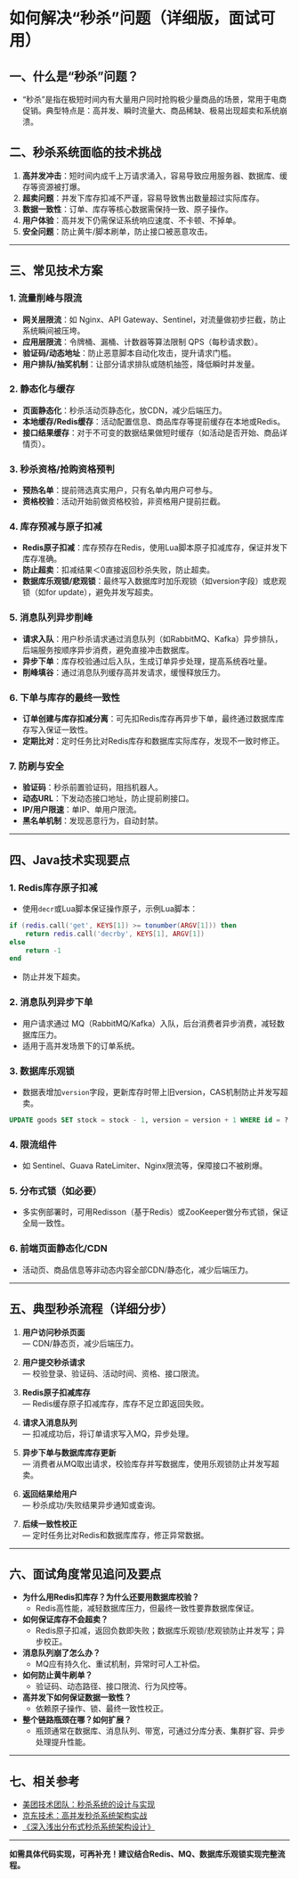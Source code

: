 # 如何解决“秒杀”问题（详细版，面试可用）

## 一、什么是“秒杀”问题？

- “秒杀”是指在极短时间内有大量用户同时抢购极少量商品的场景，常用于电商促销。典型特点是：高并发、瞬时流量大、商品稀缺、极易出现超卖和系统崩溃。

## 二、秒杀系统面临的技术挑战

1. **高并发冲击**：短时间内成千上万请求涌入，容易导致应用服务器、数据库、缓存等资源被打爆。
2. **超卖问题**：并发下库存扣减不严谨，容易导致售出数量超过实际库存。
3. **数据一致性**：订单、库存等核心数据需保持一致、原子操作。
4. **用户体验**：高并发下仍需保证系统响应速度、不卡顿、不掉单。
5. **安全问题**：防止黄牛/脚本刷单，防止接口被恶意攻击。

---

## 三、常见技术方案

### 1. 流量削峰与限流

- **网关层限流**：如 Nginx、API Gateway、Sentinel，对流量做初步拦截，防止系统瞬间被压垮。
- **应用层限流**：令牌桶、漏桶、计数器等算法限制 QPS（每秒请求数）。
- **验证码/动态地址**：防止恶意脚本自动化攻击，提升请求门槛。
- **用户排队/抽奖机制**：让部分请求排队或随机抽签，降低瞬时并发量。

### 2. 静态化与缓存

- **页面静态化**：秒杀活动页静态化，放CDN，减少后端压力。
- **本地缓存/Redis缓存**：活动配置信息、商品库存等提前缓存在本地或Redis。
- **接口结果缓存**：对于不可变的数据结果做短时缓存（如活动是否开始、商品详情页）。

### 3. 秒杀资格/抢购资格预判

- **预热名单**：提前筛选真实用户，只有名单内用户可参与。
- **资格校验**：活动开始前做资格校验，非资格用户提前拦截。

### 4. 库存预减与原子扣减

- **Redis原子扣减**：库存预存在Redis，使用Lua脚本原子扣减库存，保证并发下库存准确。
- **防止超卖**：扣减结果＜0直接返回秒杀失败，防止超卖。
- **数据库乐观锁/悲观锁**：最终写入数据库时加乐观锁（如version字段）或悲观锁（如for update），避免并发写超卖。

### 5. 消息队列异步削峰

- **请求入队**：用户秒杀请求通过消息队列（如RabbitMQ、Kafka）异步排队，后端服务按顺序异步消费，避免直接冲击数据库。
- **异步下单**：库存校验通过后入队，生成订单异步处理，提高系统吞吐量。
- **削峰填谷**：通过消息队列缓存高并发请求，缓慢释放压力。

### 6. 下单与库存的最终一致性

- **订单创建与库存扣减分离**：可先扣Redis库存再异步下单，最终通过数据库库存写入保证一致性。
- **定期比对**：定时任务比对Redis库存和数据库实际库存，发现不一致时修正。

### 7. 防刷与安全

- **验证码**：秒杀前置验证码，阻挡机器人。
- **动态URL**：下发动态接口地址，防止提前刷接口。
- **IP/用户限速**：单IP、单用户限流。
- **黑名单机制**：发现恶意行为，自动封禁。

---

## 四、Java技术实现要点

### 1. Redis库存原子扣减

- 使用`decr`或Lua脚本保证操作原子，示例Lua脚本：
```lua
if (redis.call('get', KEYS[1]) >= tonumber(ARGV[1])) then
    return redis.call('decrby', KEYS[1], ARGV[1])
else
    return -1
end
```
- 防止并发下超卖。

### 2. 消息队列异步下单

- 用户请求通过 MQ（RabbitMQ/Kafka）入队，后台消费者异步消费，减轻数据库压力。
- 适用于高并发场景下的订单系统。

### 3. 数据库乐观锁

- 数据表增加`version`字段，更新库存时带上旧version，CAS机制防止并发写超卖。
```sql
UPDATE goods SET stock = stock - 1, version = version + 1 WHERE id = ? AND version = ?
```

### 4. 限流组件

- 如 Sentinel、Guava RateLimiter、Nginx限流等，保障接口不被刷爆。

### 5. 分布式锁（如必要）

- 多实例部署时，可用Redisson（基于Redis）或ZooKeeper做分布式锁，保证全局一致性。

### 6. 前端页面静态化/CDN

- 活动页、商品信息等非动态内容全部CDN/静态化，减少后端压力。

---

## 五、典型秒杀流程（详细分步）

1. **用户访问秒杀页面**  
   — CDN/静态页，减少后端压力。

2. **用户提交秒杀请求**  
   — 校验登录、验证码、活动时间、资格、接口限流。

3. **Redis原子扣减库存**  
   — Redis缓存原子扣减库存，库存不足立即返回失败。

4. **请求入消息队列**  
   — 扣减成功后，将订单请求写入MQ，异步处理。

5. **异步下单与数据库库存更新**  
   — 消费者从MQ取出请求，校验库存并写数据库，使用乐观锁防止并发写超卖。

6. **返回结果给用户**  
   — 秒杀成功/失败结果异步通知或查询。

7. **后续一致性校正**  
   — 定时任务比对Redis和数据库库存，修正异常数据。

---

## 六、面试角度常见追问及要点

- **为什么用Redis扣库存？为什么还要用数据库校验？**
  - Redis高性能，减轻数据库压力，但最终一致性要靠数据库保证。
- **如何保证库存不会超卖？**
  - Redis原子扣减，返回负数即失败；数据库乐观锁/悲观锁防止并发写；异步校正。
- **消息队列崩了怎么办？**
  - MQ应有持久化、重试机制，异常时可人工补偿。
- **如何防止黄牛刷单？**
  - 验证码、动态路径、接口限流、行为风控等。
- **高并发下如何保证数据一致性？**
  - 依赖原子操作、锁、最终一致性校正。
- **整个链路瓶颈在哪？如何扩展？**
  - 瓶颈通常在数据库、消息队列、带宽，可通过分库分表、集群扩容、异步处理提升性能。

---

## 七、相关参考

- [美团技术团队：秒杀系统的设计与实现](https://tech.meituan.com/2019/11/14/seckill.html)
- [京东技术：高并发秒杀系统架构实战](https://juejin.cn/post/6844904062024118286)
- [《深入浅出分布式秒杀系统架构设计》](https://segmentfault.com/a/1190000018359484)

---

**如需具体代码实现，可再补充！建议结合Redis、MQ、数据库乐观锁实现完整流程。**